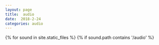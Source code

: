 ```yaml
---
layout: page 
title:  audio
date:  2018-2-24
categories: audio 
---
```


  <html>
  <body>


  {% for sound in site.static_files %}
    {% if sound.path contains '/audio' %}
        <audio src="{{ site.url}}{{sound.path }}">
          <audio src="{{ site.url | append: sound.path }}" alt="">
        </audio>
    {% endif %}
  {% endfor %}


  </body>
  </html>
